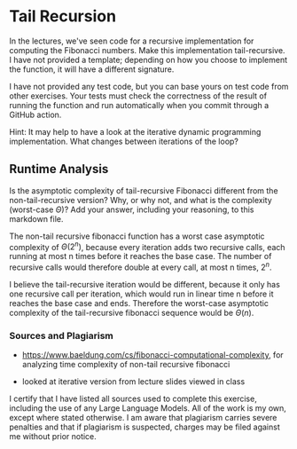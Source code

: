 # Tail Recursion

In the lectures, we've seen code for a recursive implementation for computing
the Fibonacci numbers. Make this implementation tail-recursive. I have not
provided a template; depending on how you choose to implement the function, it
will have a different signature.

I have not provided any test code, but you can base yours on test code from
other exercises. Your tests must check the correctness of the result of running
the function and run automatically when you commit through a GitHub action.

Hint: It may help to have a look at the iterative dynamic programming
implementation. What changes between iterations of the loop?

## Runtime Analysis

Is the asymptotic complexity of tail-recursive Fibonacci different from the
non-tail-recursive version? Why, or why not, and what is the complexity
(worst-case $\Theta$)? Add your answer, including your reasoning, to this
markdown file.

The non-tail recursive fibonacci function has a worst case asymptotic complexity of $\Theta(2^n)$, because every iteration adds two recursive calls, each running at most n times before it reaches the base case. The number of recursive calls would therefore double at every call, at most n times, $2^n$. 

I believe the tail-recursive iteration would be different, because it only has one recursive call per iteration, which would run in linear time n before it reaches the base case and ends. Therefore the worst-case asymptotic complexity of the tail-recursive fibonacci sequence would be $\Theta(n)$. 

### Sources and Plagiarism 

- https://www.baeldung.com/cs/fibonacci-computational-complexity, for analyzing time complexity of non-tail recursive fibonacci 

- looked at iterative version from lecture slides viewed in class

I certify that I have listed all sources used to complete this exercise, including the use of any Large Language Models. All of the work is my own, except where stated otherwise. I am aware that plagiarism carries severe penalties and that if plagiarism is suspected, charges may be filed against me without prior notice.
